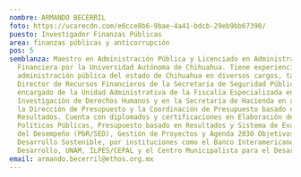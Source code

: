 ```yaml
---
nombre: ARMANDO BECERRIL
foto: https://ucarecdn.com/e6cce8b6-9bae-4a41-bdcb-29eb9bb67390/
puesto: Investigador Finanzas Públicas
area: finanzas públicas y anticorrupción
pos: 5
semblanza: Maestro en Administración Pública y Licenciado en Administración
  Financiera por la Universidad Autónoma de Chihuahua. Tiene experiencia en la
  administración pública del estado de Chihuahua en diversos cargos, tales como
  Director de Recursos Financieros de la Secretaría de Seguridad Pública,
  encargado de la Unidad Administrativa de la Fiscalía Especializada en
  Investigación de Derechos Humanos y en la Secretaría de Hacienda en áreas como
  la Dirección de Presupuesto y la Coordinación de Presupuesto basado en
  Resultados. Cuenta con diplomados y certificaciones en Elaboración de
  Políticas Públicas, Presupuesto basado en Resultados y Sistema de Evaluación
  del Desempeño (PbR/SED), Gestión de Proyectos y Agenda 2030 Objetivos del
  Desarrollo Sostenible, por instituciones como el Banco Interamericano de
  Desarrollo, UNAM, ILPES/CEPAL y el Centro Municipalista para el Desarrollo.
email: armando.becerril@ethos.org.mx
---
```


